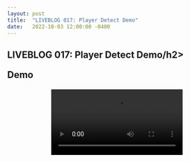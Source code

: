 ```yaml
---
layout: post
title:  "LIVEBLOG 017: Player Detect Demo"
date:   2022-10-03 12:00:00 -0400
---
```

<h2>LIVEBLOG 017: Player Detect Demo/h2>
<p>
Demo
</p>
<div style="text-align: center"> 
<video src="https://spazznolo.github.io/figs/player-detect-demo.mov" controls="controls" width="60%" length="150">
</video>
</div>